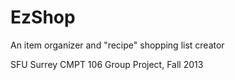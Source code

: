 EzShop
======

An item organizer and "recipe" shopping list creator

SFU Surrey CMPT 106 Group Project, Fall 2013
